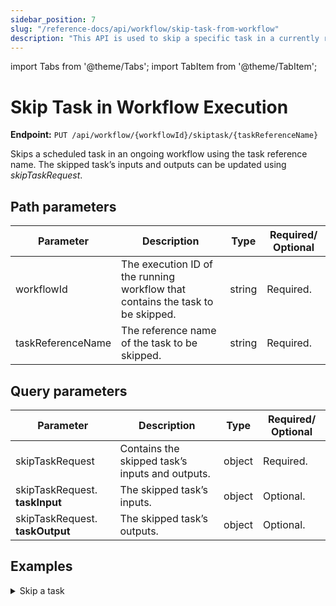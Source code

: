 ```yaml
---
sidebar_position: 7
slug: "/reference-docs/api/workflow/skip-task-from-workflow"
description: "This API is used to skip a specific task in a currently running workflow."
---
```


import Tabs from '@theme/Tabs';
import TabItem from '@theme/TabItem';

# Skip Task in Workflow Execution

**Endpoint:** `PUT /api/workflow/{workflowId}/skiptask/{taskReferenceName}`

Skips a scheduled task in an ongoing workflow using the task reference name. The skipped task’s inputs and outputs can be updated using *skipTaskRequest*.

## Path parameters

| Parameter  | Description | Type | Required/ Optional |
| ---------- | ----------- | ---- | ----------------- |
| workflowId | The execution ID of the running workflow that contains the task to be skipped. | string | Required. |
| taskReferenceName | The reference name of the task to be skipped. | string | Required. |

## Query parameters

| Parameter  | Description | Type | Required/ Optional |
| ---------- | ----------- | ---- | ----------------- |
| skipTaskRequest | Contains the skipped task’s inputs and outputs. | object | Required. |
| skipTaskRequest. **taskInput** | The skipped task’s inputs. | object | Optional. |
| skipTaskRequest. **taskOutput** | The skipped task’s outputs. | object | Optional. |

## Examples

<details><summary>Skip a task</summary>

**Request**

```
curl -X 'PUT' \
  'https://&lt;YOUR-CLUSTER>o/api/workflow/18f871a1-d3f8-11ef-a114-0af1b159704e/skiptask/someTask_ref' \
  -H 'accept: */*' \
  -H 'X-Authorization: &lt;TOKEN>'
```

**Response**

Returns 200 OK, indicating that the task has been skipped successfully.

</details>
